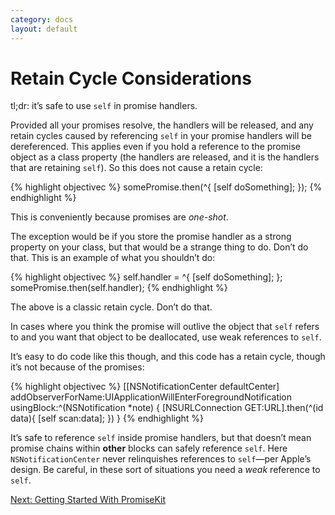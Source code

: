 ```yaml
---
category: docs
layout: default
---
```


<h1>Retain Cycle Considerations</h1>

tl;dr: it’s safe to use `self` in promise handlers.

Provided all your promises resolve, the handlers will be released, and any retain cycles caused by referencing `self` in your promise handlers will be dereferenced. This applies even if you hold a reference to the promise object as a class property (the handlers are released, and it is the handlers that are retaining `self`). So this does not cause a retain cycle:

{% highlight objectivec %}
somePromise.then(^{
    [self doSomething];
});
{% endhighlight %}

This is conveniently because promises are *one-shot*.

The exception would be if you store the promise handler as a strong property on your class, but that would be a strange thing to do. Don’t do that. This is an example of what you shouldn’t do:

{% highlight objectivec %}
self.handler = ^{
    [self doSomething];
};
somePromise.then(self.handler);
{% endhighlight %}

The above is a classic retain cycle. Don’t do that.

In cases where you think the promise will outlive the object that `self` refers to and you want that object to be deallocated, use weak references to `self`.

It’s easy to do code like this though, and this code has a retain cycle, though it’s not because of the promises:

{% highlight objectivec %}
[[NSNotificationCenter defaultCenter] addObserverForName:UIApplicationWillEnterForegroundNotification usingBlock:^(NSNotification *note) {
    [NSURLConnection GET:URL].then(^(id data){
        [self scan:data];
    })
}
{% endhighlight %}

It’s safe to reference `self` inside promise handlers, but that doesn’t mean promise chains within **other** blocks can safely reference `self`. Here `NSNotificationCenter` never relinquishes references to `self`—per Apple’s design. Be careful, in these sort of situations you need a *weak* reference to `self`.

<div><a class="pagination" href="/getting-started">Next: Getting Started With PromiseKit</a></div>
